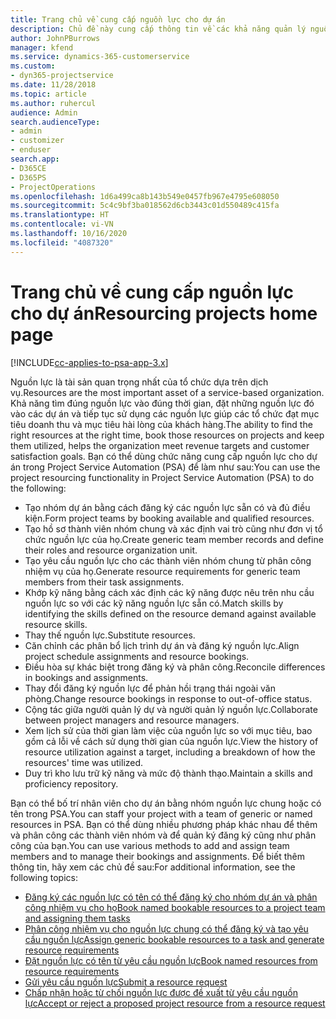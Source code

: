 ```yaml
---
title: Trang chủ về cung cấp nguồn lực cho dự án
description: Chủ đề này cung cấp thông tin về các khả năng quản lý nguồn lực trong Project Service Automation (PSA) cho Dynamics 365.
author: JohnPBurrows
manager: kfend
ms.service: dynamics-365-customerservice
ms.custom:
- dyn365-projectservice
ms.date: 11/28/2018
ms.topic: article
ms.author: ruhercul
audience: Admin
search.audienceType:
- admin
- customizer
- enduser
search.app:
- D365CE
- D365PS
- ProjectOperations
ms.openlocfilehash: 1d6a499ca8b143b549e0457fb967e4795e608050
ms.sourcegitcommit: 5c4c9bf3ba018562d6cb3443c01d550489c415fa
ms.translationtype: HT
ms.contentlocale: vi-VN
ms.lasthandoff: 10/16/2020
ms.locfileid: "4087320"
---
```

# <a name="resourcing-projects-home-page"></a><span data-ttu-id="c923d-103">Trang chủ về cung cấp nguồn lực cho dự án</span><span class="sxs-lookup"><span data-stu-id="c923d-103">Resourcing projects home page</span></span>

[!INCLUDE[cc-applies-to-psa-app-3.x](../includes/cc-applies-to-psa-app-3x.md)]

<span data-ttu-id="c923d-104">Nguồn lực là tài sản quan trọng nhất của tổ chức dựa trên dịch vụ.</span><span class="sxs-lookup"><span data-stu-id="c923d-104">Resources are the most important asset of a service-based organization.</span></span> <span data-ttu-id="c923d-105">Khả năng tìm đúng nguồn lực vào đúng thời gian, đặt những nguồn lực đó vào các dự án và tiếp tục sử dụng các nguồn lực giúp các tổ chức đạt mục tiêu doanh thu và mục tiêu hài lòng của khách hàng.</span><span class="sxs-lookup"><span data-stu-id="c923d-105">The ability to find the right resources at the right time, book those resources on projects and keep them utilized, helps the organization meet revenue targets and customer satisfaction goals.</span></span> <span data-ttu-id="c923d-106">Bạn có thể dùng chức năng cung cấp nguồn lực cho dự án trong Project Service Automation (PSA) để làm như sau:</span><span class="sxs-lookup"><span data-stu-id="c923d-106">You can use the project resourcing functionality in Project Service Automation (PSA) to do the following:</span></span>

- <span data-ttu-id="c923d-107">Tạo nhóm dự án bằng cách đăng ký các nguồn lực sẵn có và đủ điều kiện.</span><span class="sxs-lookup"><span data-stu-id="c923d-107">Form project teams by booking available and qualified resources.</span></span>
- <span data-ttu-id="c923d-108">Tạo hồ sơ thành viên nhóm chung và xác định vai trò cũng như đơn vị tổ chức nguồn lực của họ.</span><span class="sxs-lookup"><span data-stu-id="c923d-108">Create generic team member records and define their roles and resource organization unit.</span></span>
- <span data-ttu-id="c923d-109">Tạo yêu cầu nguồn lực cho các thành viên nhóm chung từ phân công nhiệm vụ của họ.</span><span class="sxs-lookup"><span data-stu-id="c923d-109">Generate resource requirements for generic team members from their task assignments.</span></span>
- <span data-ttu-id="c923d-110">Khớp kỹ năng bằng cách xác định các kỹ năng được nêu trên nhu cầu nguồn lực so với các kỹ năng nguồn lực sẵn có.</span><span class="sxs-lookup"><span data-stu-id="c923d-110">Match skills by identifying the skills defined on the resource demand against available resource skills.</span></span>
- <span data-ttu-id="c923d-111">Thay thế nguồn lực.</span><span class="sxs-lookup"><span data-stu-id="c923d-111">Substitute resources.</span></span>
- <span data-ttu-id="c923d-112">Căn chỉnh các phân bổ lịch trình dự án và đăng ký nguồn lực.</span><span class="sxs-lookup"><span data-stu-id="c923d-112">Align project schedule assignments and resource bookings.</span></span>
- <span data-ttu-id="c923d-113">Điều hòa sự khác biệt trong đăng ký và phân công.</span><span class="sxs-lookup"><span data-stu-id="c923d-113">Reconcile differences in bookings and assignments.</span></span>
- <span data-ttu-id="c923d-114">Thay đổi đăng ký nguồn lực để phản hồi trạng thái ngoài văn phòng.</span><span class="sxs-lookup"><span data-stu-id="c923d-114">Change resource bookings in response to out-of-office status.</span></span>
- <span data-ttu-id="c923d-115">Cộng tác giữa người quản lý dự và người quản lý nguồn lực.</span><span class="sxs-lookup"><span data-stu-id="c923d-115">Collaborate between project managers and resource managers.</span></span>
- <span data-ttu-id="c923d-116">Xem lịch sử của thời gian làm việc của nguồn lực so với mục tiêu, bao gồm cả lỗi về cách sử dụng thời gian của nguồn lực.</span><span class="sxs-lookup"><span data-stu-id="c923d-116">View the history of resource utilization against a target, including a breakdown of how the resources' time was utilized.</span></span>
- <span data-ttu-id="c923d-117">Duy trì kho lưu trữ kỹ năng và mức độ thành thạo.</span><span class="sxs-lookup"><span data-stu-id="c923d-117">Maintain a skills and proficiency repository.</span></span>


<span data-ttu-id="c923d-118">Bạn có thể bố trí nhân viên cho dự án bằng nhóm nguồn lực chung hoặc có tên trong PSA.</span><span class="sxs-lookup"><span data-stu-id="c923d-118">You can staff your project with a team of generic or named resources in PSA.</span></span> <span data-ttu-id="c923d-119">Bạn có thể dùng nhiều phương pháp khác nhau để thêm và phân công các thành viên nhóm và để quản ký đăng ký cũng như phân công của bạn.</span><span class="sxs-lookup"><span data-stu-id="c923d-119">You can use various methods to add and assign team members and to manage their bookings and assignments.</span></span> <span data-ttu-id="c923d-120">Để biết thêm thông tin, hãy xem các chủ đề sau:</span><span class="sxs-lookup"><span data-stu-id="c923d-120">For additional information, see the following topics:</span></span>

- [<span data-ttu-id="c923d-121">Đăng ký các nguồn lực có tên có thể đăng ký cho nhóm dự án và phân công nhiệm vụ cho họ</span><span class="sxs-lookup"><span data-stu-id="c923d-121">Book named bookable resources to a project team and assigning them tasks</span></span>](assign-named-bookable-resource.md)
- [<span data-ttu-id="c923d-122">Phân công nhiệm vụ cho nguồn lực chung có thể đăng ký và tạo yêu cầu nguồn lực</span><span class="sxs-lookup"><span data-stu-id="c923d-122">Assign generic bookable resources to a task and generate resource requirements</span></span>](assign-generic-bookable-resource.md)
- [<span data-ttu-id="c923d-123">Đặt nguồn lực có tên từ yêu cầu nguồn lực</span><span class="sxs-lookup"><span data-stu-id="c923d-123">Book named resources from resource requirements</span></span>](book-named-resource.md)
- [<span data-ttu-id="c923d-124">Gửi yêu cầu nguồn lực</span><span class="sxs-lookup"><span data-stu-id="c923d-124">Submit a resource request</span></span>](submit-resource-request.md)
- [<span data-ttu-id="c923d-125">Chấp nhận hoặc từ chối nguồn lực được đề xuất từ yêu cầu nguồn lực</span><span class="sxs-lookup"><span data-stu-id="c923d-125">Accept or reject a proposed project resource from a resource request</span></span>](accept-reject-proposed-resource.md)
